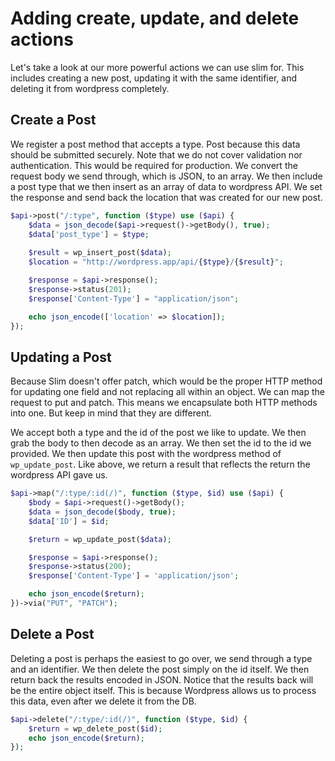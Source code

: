 Adding create, update, and delete actions
=========================================

Let's take a look at our more powerful actions we can use slim for. This
includes creating a new post, updating it with the same identifier, and deleting
it from wordpress completely.

Create a Post
-------------
We register a post method that accepts a type. Post because this data should be
submitted securely. Note that we do not cover validation nor authentication.
This would be required for production. We convert the request body we send
through, which is JSON, to an array. We then include a post type that we then
insert as an array of data to wordpress API. We set the response and send back
the location that was created for our new post. 

```php
$api->post("/:type", function ($type) use ($api) {
	$data = json_decode($api->request()->getBody(), true);
	$data['post_type'] = $type;
	
	$result = wp_insert_post($data);	
	$location = "http://wordpress.app/api/{$type}/{$result}";

	$response = $api->response();
	$response->status(201);
	$response['Content-Type'] = "application/json";

	echo json_encode(['location' => $location]);
});
```

Updating a Post
---------------
Because Slim doesn't offer patch, which would be the proper HTTP method for
updating one field and not replacing all within an object. We can map the
request to put and patch. This means we encapsulate both HTTP methods into one.
But keep in mind that they are different.

We accept both a type and the id of the post we like to update. We then grab the
body to then decode as an array. We then set the id to the id we provided. We
then update this post with the wordpress method of `wp_update_post`. Like above,
we return a result that reflects the return the wordpress API gave us.

```php
$api->map("/:type/:id(/)", function ($type, $id) use ($api) {
	$body = $api->request()->getBody();
	$data = json_decode($body, true);
	$data['ID'] = $id;

	$return = wp_update_post($data);

	$response = $api->response();
	$response->status(200);
	$response['Content-Type'] = 'application/json';

	echo json_encode($return);	
})->via("PUT", "PATCH");
```

Delete a Post
-------------
Deleting a post is perhaps the easiest to go over, we send through a type and an
identifier. We then delete the post simply on the id itself. We then return back
the results encoded in JSON. Notice that the results back will be the entire
object itself. This is because Wordpress allows us to process this data, even
after we delete it from the DB.

```php
$api->delete("/:type/:id(/)", function ($type, $id) {
	$return = wp_delete_post($id);
	echo json_encode($return);
});
```
